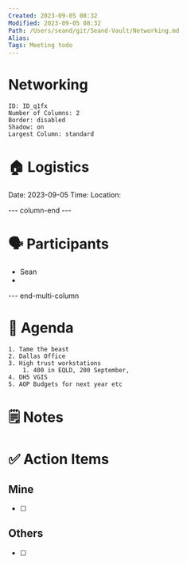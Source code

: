 ```yaml
---
Created: 2023-09-05 08:32
Modified: 2023-09-05 08:32
Path: /Users/seand/git/Seand-Vault/Networking.md
Alias:
Tags: Meeting todo
---
```


# Networking

```start-multi-column
ID: ID_q1fx
Number of Columns: 2
Border: disabled
Shadow: on
Largest Column: standard
```

# 🏠 Logistics
Date: 2023-09-05
Time: 
Location: 

--- column-end ---

# 🗣️ Participants
- Sean
- 

--- end-multi-column

# 📅 Agenda
	1. Tame the beast
	2. Dallas Office
	3. High trust workstations
		1. 400 in EQLD, 200 September, 
	4. DH5 VGIS
	5. AOP Budgets for next year etc

# 🗒️ Notes


# ✅ Action Items

## Mine
- [ ] 

## Others
- [ ] 

